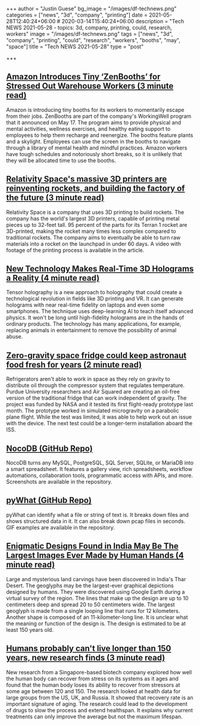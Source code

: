 +++
author = "Justin Guese"
bg_image = "/images/df-technews.png"
categories = ["news", "3d", "company", "printing"]
date = 2021-05-28T12:40:24+06:00 # 2020-03-14T15:40:24+06:00
description = "Tech NEWS 2021-05-28 - topics: 3d, company, printing, could, research, workers"
image = "/images/df-technews.png"
tags = ["news", "3d", "company", "printing", "could", "research", "workers", "booths", "may", "space"]
title = "Tech NEWS 2021-05-28"
type = "post"

+++

## [Amazon Introduces Tiny ‘ZenBooths’ for Stressed Out Warehouse Workers (3 minute read)](https://www.vice.com/en/article/wx5nmw/amazon-introduces-tiny-zenbooths-for-stressed-out-warehouse-workers)

Amazon is introducing tiny booths for its workers to momentarily escape from their jobs. ZenBooths are part of the company's WorkingWell program that it announced on May 17. The program aims to provide physical and mental activities, wellness exercises, and healthy eating support to employees to help them recharge and reenergize. The booths feature plants and a skylight. Employees can use the screen in the booths to navigate through a library of mental health and mindful practices. Amazon workers have tough schedules and notoriously short breaks, so it is unlikely that they will be allocated time to use the booths.

## [Relativity Space's massive 3D printers are reinventing rockets, and building the factory of the future (3 minute read)](https://www.cnbc.com/2021/05/27/relativity-space-3d-printers-are-reinventing-more-than-rockets.html)

Relativity Space is a company that uses 3D printing to build rockets. The company has the world's largest 3D printers, capable of printing metal pieces up to 32-feet tall. 95 percent of the parts for its Terran 1 rocket are 3D-printed, making the rocket many times less complex compared to traditional rockets. The company aims to eventually be able to turn raw materials into a rocket on the launchpad in under 60 days. A video with footage of the printing process is available in the article.

## [New Technology Makes Real-Time 3D Holograms a Reality (4 minute read)](https://interestingengineering.com/new-technology-makes-real-time-3d-holograms-reality)

Tensor holography is a new approach to holography that could create a technological revolution in fields like 3D printing and VR. It can generate holograms with near real-time fidelity on laptops and even some smartphones. The technique uses deep-learning AI to teach itself advanced physics. It won't be long until high-fidelity holograms are in the hands of ordinary products. The technology has many applications, for example, replacing animals in entertainment to remove the possibility of animal abuse.

## [Zero-gravity space fridge could keep astronaut food fresh for years (2 minute read)](https://techcrunch.com/2021/05/27/zero-g-space-fridge-could-keep-astronaut-food-fresh-for-years/)

Refrigerators aren't able to work in space as they rely on gravity to distribute oil through the compressor system that regulates temperature. Purdue University researchers and Air Squared are creating an oil-free version of the traditional fridge that can work independent of gravity. The project was funded by NASA and it tested its first flight-ready prototype last month. The prototype worked in simulated microgravity on a parabolic plane flight. While the test was limited, it was able to help work out an issue with the device. The next test could be a longer-term installation aboard the ISS.

## [NocoDB (GitHub Repo)](https://github.com/nocodb/nocodb)

NocoDB turns any MySQL, PostgreSQL, SQL Server, SQLite, or MariaDB into a smart spreadsheet. It features a gallery view, rich spreadsheets, workflow automations, collaboration tools, programmatic access with APIs, and more. Screenshots are available in the repository.

## [pyWhat (GitHub Repo)](https://github.com/bee-san/pyWhat)

pyWhat can identify what a file or string of text is. It breaks down files and shows structured data in it. It can also break down pcap files in seconds. GIF examples are available in the repository.

## [Enigmatic Designs Found in India May Be The Largest Images Ever Made by Human Hands (4 minute read)](https://www.sciencealert.com/enigmatic-designs-found-in-india-may-be-the-largest-images-ever-made-by-human-hands)

Large and mysterious land carvings have been discovered in India's Thar Desert. The geoglyphs may be the largest-ever graphical depictions designed by humans. They were discovered using Google Earth during a virtual survey of the region. The lines that make up the design are up to 10 centimeters deep and spread 20 to 50 centimeters wide. The largest geoglyph is made from a single looping line that runs for 12 kilometers. Another shape is composed of an 11-kilometer-long line. It is unclear what the meaning or function of the design is. The design is estimated to be at least 150 years old.

## [Humans probably can't live longer than 150 years, new research finds (3 minute read)](https://www.cnet.com/news/humans-probably-cant-live-longer-than-150-years-new-research-finds/)

New research from a Singapore-based biotech company explored how well the human body can recover from stress on its systems as it ages and found that the human body loses its ability to recover from stressors at some age between 120 and 150. The research looked at health data for large groups from the US, UK, and Russia. It showed that recovery rate is an important signature of aging. The research could lead to the development of drugs to slow the process and extend healthspan. It explains why current treatments can only improve the average but not the maximum lifespan.

